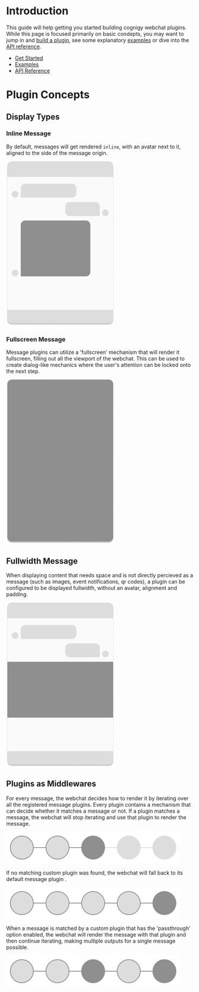 # Introduction

This guide will help getting you started building cognigy webchat plugins.
While this page is focused primarily on basic condepts, you may want to jump in and [build a plugin](./get-started.md), see some explanatory [examples](./examples.md) or dive into the [API reference](./api-reference.md).

- [Get Started](./get-started.md) 
- [Examples](./examples.md)
- [API Reference](./api-reference.md)


# Plugin Concepts

## Display Types
### Inline Message
By default, messages will get rendered `inline`, with an avatar next to it, aligned to the side of the message origin.

![Inline Message](../../assets/message-plugin-inline.png)  


### Fullscreen Message
Message plugins can utilize a 'fullscreen' mechanism that will render it fullscreen, filling out all the viewport of the webchat. This can be used to create dialog-like mechanics where the user's attention can be locked onto the next step.

![Fullscreen Message](../../assets/message-plugin-fullscreen.png)

## Fullwidth Message
When displaying content that needs space and is not directly percieved as a message (such as images, event notifications, qr codes), a plugin can be configured to be displayed fullwidth, without an avatar, alignment and padding. 

![Fullwidth Message](../../assets/message-plugin-fullwidth.png)


## Plugins as Middlewares

For every message, the webchat decides how to render it by iterating over all the registered message plugins.
Every plugin contains a mechanism that can decide whether it matches a message or not.
If a plugin matches a message, the webchat will stop iterating and use that plugin to render the message.

![Plugin Message](../../assets/plugin-chain-match.png)  

If no matching custom plugin was found, the webchat will fall back to its default message plugin .

![Default Message](../../assets/plugin-chain-default.png)  

When a message is matched by a custom plugin that has the 'passthrough' option enabled, the webchat will render the message with that plugin and then continue iterating, making multiple outputs for a single message possible.

![Passthrough Plugin Message](../../assets/plugin-chain-passthrough.png)